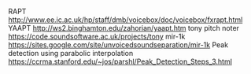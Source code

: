 RAPT    		    http://www.ee.ic.ac.uk/hp/staff/dmb/voicebox/doc/voicebox/fxrapt.html
YAAPT		    http://ws2.binghamton.edu/zahorian/yaapt.htm
tony pitch noter	                        https://code.soundsoftware.ac.uk/projects/tony
mir-1k	                        https://sites.google.com/site/unvoicedsoundseparation/mir-1k	 Peak detection using parabolic interpolation
                                            https://ccrma.stanford.edu/~jos/parshl/Peak_Detection_Steps_3.html                                         
